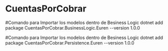 ﻿# CuentasPorCobrar

#Comando para Importar los modelos dentro de Besiness Logic
dotnet add package CuentasPorCobrar.BusinessLogic.Euren --version 1.0.0

#Comando para Importar los modelos dentro de Besiness Logic
dotnet add package CuentasPorCobrar.Persistence.Euren --version 1.0.0
